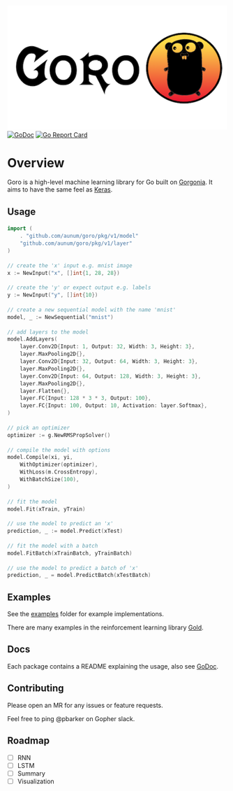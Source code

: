 ![logo](./static/logo.png)   
[![GoDoc](https://godoc.org/github.com/aunum/goro?status.svg)](https://godoc.org/github.com/aunum/goro)
[![Go Report Card](https://goreportcard.com/badge/github.com/aunum/goro)](https://goreportcard.com/report/github.com/aunum/goro)
# Overview
Goro is a high-level machine learning library for Go built on [Gorgonia](https://gorgonia.org). It aims to have the same feel as [Keras](https://keras.io/).

## Usage
```go
import (
    . "github.com/aunum/goro/pkg/v1/model"
    "github.com/aunum/goro/pkg/v1/layer"
)

// create the 'x' input e.g. mnist image
x := NewInput("x", []int{1, 28, 28})

// create the 'y' or expect output e.g. labels
y := NewInput("y", []int{10})

// create a new sequential model with the name 'mnist'
model, _ := NewSequential("mnist")

// add layers to the model
model.AddLayers(
    layer.Conv2D{Input: 1, Output: 32, Width: 3, Height: 3},
    layer.MaxPooling2D{},
    layer.Conv2D{Input: 32, Output: 64, Width: 3, Height: 3},
    layer.MaxPooling2D{},
    layer.Conv2D{Input: 64, Output: 128, Width: 3, Height: 3},
    layer.MaxPooling2D{},
    layer.Flatten{},
    layer.FC{Input: 128 * 3 * 3, Output: 100},
    layer.FC{Input: 100, Output: 10, Activation: layer.Softmax},
)

// pick an optimizer
optimizer := g.NewRMSPropSolver()

// compile the model with options
model.Compile(xi, yi,
    WithOptimizer(optimizer),
    WithLoss(m.CrossEntropy),
    WithBatchSize(100),
)

// fit the model
model.Fit(xTrain, yTrain)

// use the model to predict an 'x'
prediction, _ := model.Predict(xTest)

// fit the model with a batch
model.FitBatch(xTrainBatch, yTrainBatch)

// use the model to predict a batch of 'x'
prediction, _ = model.PredictBatch(xTestBatch)
```

## Examples
See the [examples](./examples) folder for example implementations.

There are many examples in the reinforcement learning library [Gold](https://github.com/aunum/gold).

## Docs
Each package contains a README explaining the usage, also see [GoDoc](https://godoc.org/github.com/aunum/goro).

## Contributing
Please open an MR for any issues or feature requests.

Feel free to ping @pbarker on Gopher slack.

## Roadmap
- [ ] RNN
- [ ] LSTM
- [ ] Summary
- [ ] Visualization

